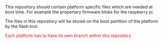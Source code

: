 This repository should contain platform specific files which are needed at boot time. For example the propertary firmware blobs for the raspberry pi.

The files in this repository will be stored on the boot partition of the platform by the flash tool.

<span style="color:red">Each platform has to have its own branch within this repository</span>



